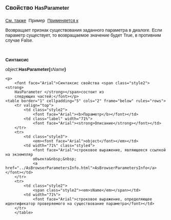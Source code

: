 <html>
<head>
<title>AsBrowserParametersInfo\HasParameter</title>
<style type="text/css">
.style1 {
	font-family: Arial;
	font-size: medium;
}
.style2 {
	font-family: Arial;
}
    .style3
    {
        font-family: Arial;
        height: 48px;
    }
    .style4
    {
        height: 48px;
    }
</style>
</head>

<body>

<p><strong><font size="4" face="Arial">Свойство
</font></strong><span class="style1"><strong>HasParameter</strong></span><strong><font size="4" face="Arial"><br>
<br>
</font></strong><font face="Arial"><a href="../AsBrowserParametersInfo.html">См. также</a>&nbsp;
Пример&nbsp; <a href="../AsBrowserParametersInfo.html">Применяется к</a></font></p>

<p class="label"><font face="Arial">Возвращает признак существования заданного 
    параметра в диалоге. Если параметр существует, то возвращаемое значение будет 
    True, в противним случае False.</font></p>

<p class="label">&nbsp;</p>

<p class="label"><font face="Arial"><b>Синтаксис</b></font></p>

<p><font face="Arial"><em>object.</em></font><span class="style2"><strong>HasParameter(</strong><em>sName</em><strong>)</strong></span></p>

    <p>
        <font face="Arial">Синтаксис свойства <span class="style2"><strong>
        HasParameter </strong></span>состоит из 
        следующих частей:</font></p>
    <table border="1" cellpadding="5" cols="2" frame="below" rules="rows">
        <tr valign="top">
            <td class="style2">
                <font face="Arial"><b>Параметр</b></font></td>
            <td class="label" width="71%">
                <font face="Arial"><strong>Описание</strong></font></td>
        </tr>
        <tr>
            <td class="style3">
                <em><font face="Arial">object</font></em></td>
            <td width="71%" class="style4">
                <font face="Arial">строковое выражение, являющееся ссылкой на экземпляр 
                объекта&nbsp;&nbsp; 
                <a href="../AsBrowserParametersInfo.html">AsBrowserParametersInfo</a> </font></td>
        </tr>
        <tr>
            <td class="style2">
                <span class="style2"><em>sName</em></span></td>
            <td width="71%">
                <font face="Arial">строковое выражение, определяющее идентификатор проверяемого на существование параметра</font></td>
        </tr>
        </table>

</body>
</html>
